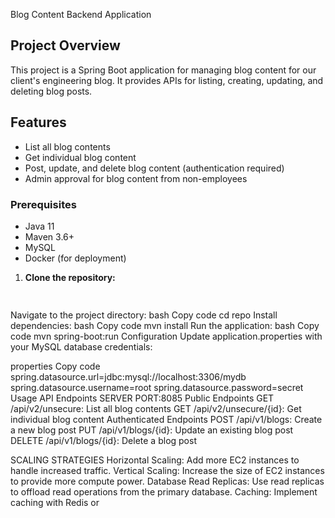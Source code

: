 Blog Content Backend Application

## Project Overview
This project is a Spring Boot application for managing blog content for our client's engineering blog.
It provides APIs for listing, creating, updating, and deleting blog posts.

## Features
- List all blog contents
- Get individual blog content
- Post, update, and delete blog content (authentication required)
- Admin approval for blog content from non-employees



### Prerequisites
- Java 11
- Maven 3.6+
- MySQL
- Docker (for deployment)


1. **Clone the repository:**
   ```bash
  
Navigate to the project directory:
bash
Copy code
cd repo
Install dependencies:
bash
Copy code
mvn install
Run the application:
bash
Copy code
mvn spring-boot:run
Configuration
Update application.properties with your MySQL database credentials:

properties
Copy code
spring.datasource.url=jdbc:mysql://localhost:3306/mydb
spring.datasource.username=root
spring.datasource.password=secret
Usage
API Endpoints
SERVER PORT:8085
Public Endpoints
GET /api/v2/unsecure: List all blog contents
GET /api/v2/unsecure/{id}: Get individual blog content
Authenticated Endpoints
POST /api/v1/blogs: Create a new blog post
PUT /api/v1/blogs/{id}: Update an existing blog post
DELETE /api/v1/blogs/{id}: Delete a blog post

SCALING STRATEGIES
Horizontal Scaling: Add more EC2 instances to handle increased traffic.
Vertical Scaling: Increase the size of EC2 instances to provide more compute power.
Database Read Replicas: Use read replicas to offload read operations from the primary database.
Caching: Implement caching with Redis or









